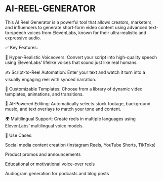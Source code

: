 # AI-REEL-GENERATOR
This AI Reel Generator is a powerful tool that allows creators, marketers, and influencers to generate short-form video content using advanced text-to-speech voices from ElevenLabs, known for their ultra-realistic and expressive audio.

✅ Key Features:

🎤 Hyper-Realistic Voiceovers: Convert your script into high-quality speech using ElevenLabs' lifelike voices that sound just like real humans.

✍️ Script-to-Reel Automation: Enter your text and watch it turn into a visually engaging reel with synced narration.

🎨 Customizable Templates: Choose from a library of dynamic video templates, animations, and transitions.

🧠 AI-Powered Editing: Automatically selects stock footage, background music, and text overlays to match your tone and content.

🌍 Multilingual Support: Create reels in multiple languages using ElevenLabs’ multilingual voice models.

🔧 Use Cases:

Social media content creation (Instagram Reels, YouTube Shorts, TikToks)

Product promos and announcements

Educational or motivational voice-over reels

Audiogram generation for podcasts and blog posts


